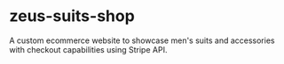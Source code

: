 # zeus-suits-shop
A custom ecommerce website to showcase men's suits and accessories with checkout capabilities using Stripe API.
